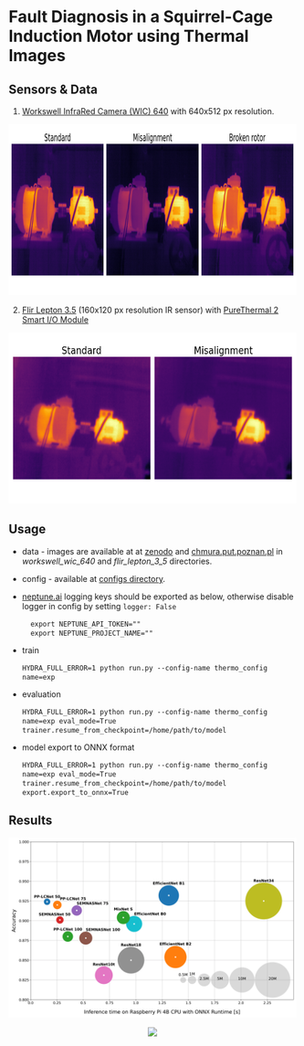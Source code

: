 # Fault Diagnosis in a Squirrel-Cage Induction Motor using Thermal Images

## Sensors & Data

1. [Workswell InfraRed Camera (WIC) 640](https://workswell-thermal-camera.com/workswell-infrared-camera-wic/) with 640x512 px resolution.

<p align="center">
  <img width="900" height="300" src="../../.images/workswell_wic_640_thermal_images.png">
</p>

2. [Flir Lepton 3.5](https://www.flir.com/products/lepton/?model=500-0771-01&vertical=microcam&segment=oem) (160x120 px resolution IR sensor) with [PureThermal 2 Smart I/O Module](https://cdn.sparkfun.com/assets/c/4/7/8/4/PureThermal_2_-_Datasheet_-_1.2.pdf)

<p align="center">
  <img width="600" height="300" src="../../.images/flir_lepton_3_5_thermal_images.png">
</p>


## Usage
 
* data - images are available at at [zenodo](https://doi.org/10.5281/zenodo.8203070) and [chmura.put.poznan.pl](https://chmura.put.poznan.pl/s/zwn7VaVgV3FI2ER) in *workswell_wic_640* and *flir_lepton_3_5* directories.

* config - available at [configs directory](./configs).

* [neptune.ai](https://neptune.ai/) logging keys should be exported as below, otherwise disable logger in config by setting `logger: False`
  ```shell
    export NEPTUNE_API_TOKEN=""
    export NEPTUNE_PROJECT_NAME=""
  ```
  
* train
  ```shell
  HYDRA_FULL_ERROR=1 python run.py --config-name thermo_config name=exp
  ```
  
* evaluation
  ```shell
  HYDRA_FULL_ERROR=1 python run.py --config-name thermo_config name=exp eval_mode=True trainer.resume_from_checkpoint=/home/path/to/model
  ```

* model export to ONNX format
  ```shell
  HYDRA_FULL_ERROR=1 python run.py --config-name thermo_config name=exp eval_mode=True trainer.resume_from_checkpoint=/home/path/to/model export.export_to_onnx=True
  ```

## Results

<p align="center">
  <img width="900" src="../../.images/acc_infer_size_comparison.png">
</p>

<p align="center">
  <img width="900" src="../../.images/captum_interpretability_models.png">
</p>
